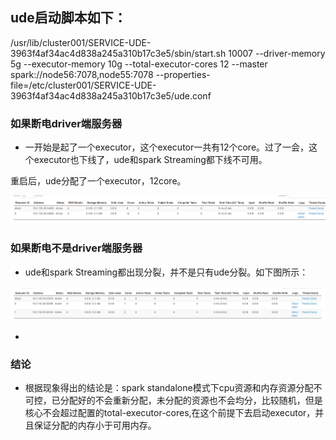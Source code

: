 ## ude启动脚本如下：

 /usr/lib/cluster001/SERVICE-UDE-3963f4af34ac4d838a245a310b17c3e5/sbin/start.sh 10007 --driver-memory 5g --executor-memory 10g --total-executor-cores 12 --master  spark://node56:7078,node55:7078  --properties-file=/etc/cluster001/SERVICE-UDE-3963f4af34ac4d838a245a310b17c3e5/ude.conf

### 如果断电driver端服务器

* 一开始是起了一个executor，这个executor一共有12个core。过了一会，这个executor也下线了，ude和spark Streaming都下线不可用。

重启后，ude分配了一个executor，12core。

![](./images/ude.bmp)

### 如果断电不是driver端服务器

* ude和spark Streaming都出现分裂，并不是只有ude分裂。如下图所示：

![](./images/ude1.bmp)

*

### 结论

* 根据现象得出的结论是：spark standalone模式下cpu资源和内存资源分配不可控，已分配好的不会重新分配，未分配的资源也不会均分，比较随机，但是核心不会超过配置的total-executor-cores,在这个前提下去启动executor，并且保证分配的内存小于可用内存。
